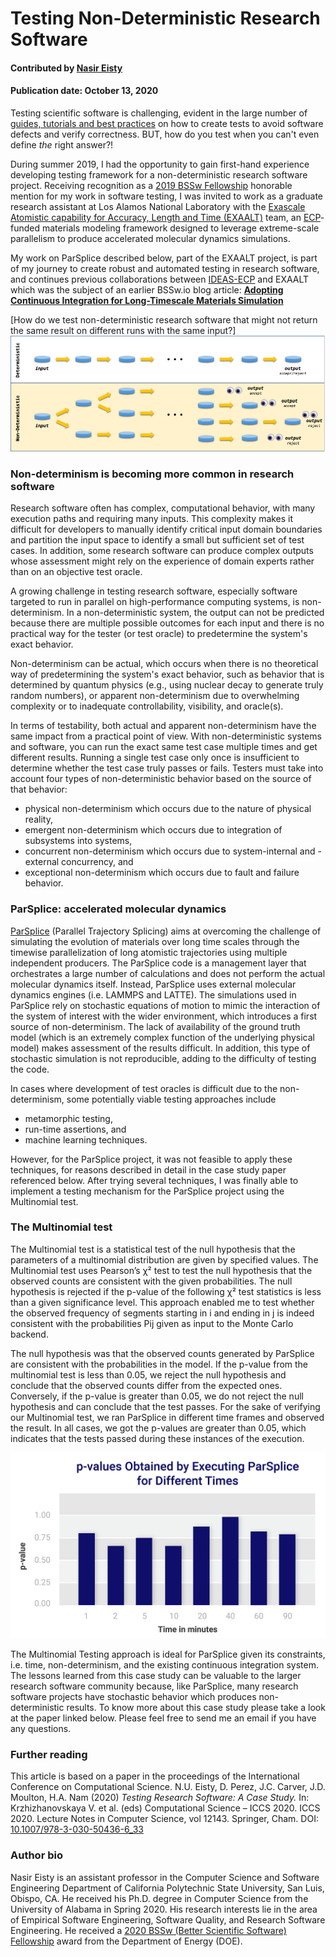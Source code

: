 # Testing Non-Deterministic Research Software

#### Contributed by [Nasir Eisty](https://github.com/neisty "Nasir Eisty GitHub Profile")

#### Publication date: October 13, 2020

Testing scientific software is challenging, evident in the large number of [guides, tutorials and best practices](https://bssw.io/items?topic=testing) on how to create tests to avoid software defects and verify correctness.  BUT, how do you test when you can't even define *the* right answer?!  

During summer 2019, I had the opportunity to gain first-hand experience developing testing framework for a non-deterministic research software project.  Receiving recognition as a [2019 BSSw Fellowship](https://bssw.io/pages/bssw-fellowship-program) honorable mention for my work in software testing, I was invited to work as a graduate research assistant at Los Alamos National Laboratory with the [Exascale Atomistic capability for Accuracy, Length and Time (EXAALT)](https://gitlab.com/exaalt/exaalt) team, an [ECP](https://www.exascaleproject.org/research-group/chemistry-and-materials/)-funded materials modeling framework designed to leverage extreme-scale parallelism to produce accelerated molecular dynamics simulations.

My work on ParSplice described below, part of the EXAALT project, is part of my journey to create robust and automated testing in research software, and continues previous collaborations between [IDEAS-ECP](https://ideas-productivity.org/activities/ideas-ecp/) and EXAALT which was the subject of an earlier BSSw.io blog article: **[Adopting Continuous Integration for Long-Timescale Materials Simulation](https://bssw.io/blog_posts/adopting-continuous-integration-for-long-timescale-materials-simulation)**

[How do we test non-deterministic research software that might not return the same result on different runs with the same input?]<img src='../../images/Blog_0820_Testing.png' />

### Non-determinism is becoming more common in research software

Research software often has complex, computational behavior, with many execution paths and requiring many inputs. This complexity makes it difficult for developers to manually identify critical input domain boundaries and partition the input space to identify a small but sufficient set of test cases. In addition, some research software can produce complex outputs whose assessment might rely on the experience of domain experts rather than on an objective test oracle.

A growing challenge in testing research software, especially software targeted to run in parallel on high-performance computing systems, is non-determinism.  In a non-deterministic system, the output can not be predicted because there are multiple possible outcomes for each input and there is no practical way for the tester (or test oracle) to predetermine the system's exact behavior. 

Non-determinism can be actual, which occurs when there is no theoretical way of predetermining the system's exact behavior, such as behavior that is determined by quantum physics (e.g., using nuclear decay to generate truly random numbers), or apparent non-determinism due to overwhelming complexity or to inadequate controllability, visibility, and oracle(s).

In terms of testability, both actual and apparent non-determinism have the same impact from a practical point of view. With non-deterministic systems and software, you can run the exact same test case multiple times and get different results. Running a single test case only once is insufficient to determine whether the test case truly passes or fails. Testers must take into account four types of non-deterministic behavior based on the source of that behavior: 
* physical non-determinism which occurs due to the nature of physical reality, 
* emergent non-determinism which occurs due to integration of subsystems into systems, 
* concurrent non-determinism which occurs due to system-internal and -external concurrency, and 
* exceptional non-determinism which occurs due to fault and failure behavior.

### ParSplice: accelerated molecular dynamics

[ParSplice](https://gitlab.com/exaalt/parsplice) (Parallel Trajectory Splicing) aims at overcoming the challenge of simulating the evolution of materials over long time scales through the timewise parallelization of long atomistic trajectories using multiple independent producers. The ParSplice code is a management layer that orchestrates a large number of calculations and does not perform the actual molecular dynamics itself. Instead, ParSplice uses external molecular dynamics engines (i.e. LAMMPS and LATTE). The simulations used in ParSplice rely on stochastic equations of motion to mimic the interaction of the system of interest with the wider environment, which introduces a first source of non-determinism. The lack of availability of the ground truth model (which is an extremely complex function of the underlying physical model) makes assessment of the results difficult. In addition, this type of stochastic simulation is not reproducible, adding to the difficulty of testing the code. 

In cases where development of test oracles is difficult due to the non-determinism, some potentially viable testing approaches include 
* metamorphic testing, 
* run-time assertions, and 
* machine learning techniques. 

However, for the ParSplice project, it was not feasible to apply these techniques, for reasons described in detail in the case study paper referenced below. After trying several techniques, I was finally able to implement a testing mechanism for the ParSplice project using the  Multinomial test. 

### The Multinomial test

The Multinomial test is a statistical test of the null hypothesis that the parameters of a multinomial distribution are given by specified values. The Multinomial test uses Pearson’s χ² test to test the null hypothesis that the observed counts are consistent with the given probabilities. The null hypothesis is rejected if the p-value of the following χ² test statistics is less than a given significance level. This approach enabled me to test whether the observed frequency of segments starting in i and ending in j is indeed consistent with the probabilities Pij given as input to the Monte Carlo backend.

The null hypothesis was that the observed counts generated by ParSplice are consistent with the probabilities in the model. If the p-value from the multinomial test is less than 0.05, we reject the null hypothesis and conclude that the observed counts differ from the expected ones. Conversely, if the p-value is greater than 0.05, we do not reject the null hypothesis and can conclude that the test passes. For the sake of verifying our Multinomial test, we ran ParSplice in different time frames and observed the result. In all cases, we got the p-values are greater than 0.05, which indicates that the tests passed during these instances of the execution. 

<img src='../../images/Blog_0920_BarGraph.png' />

The Multinomial Testing approach is ideal for ParSplice given its constraints, i.e. time, non-determinism, and the existing continuous integration system. The lessons learned from this case study can be valuable to the larger research software community because, like ParSplice, many research software projects have stochastic behavior which produces non-deterministic results. To know more about this case study please take a look at the paper linked below. Please feel free to send me an email if you have any questions.

### Further reading
This article is based on a paper in the proceedings of the International Conference on Computational Science. N.U. Eisty, D. Perez, J.C. Carver, J.D. Moulton, H.A. Nam (2020) *Testing Research Software: A Case Study.* In: Krzhizhanovskaya V. et al. (eds) Computational Science – ICCS 2020. ICCS 2020. Lecture Notes in Computer Science, vol 12143. Springer, Cham. DOI: [10.1007/978-3-030-50436-6_33](https://doi.org/10.1007/978-3-030-50436-6_33)


### Author bio
Nasir Eisty is an assistant professor in the Computer Science and Software Engineering Department of California Polytechnic State University, San Luis, Obispo, CA. He received his Ph.D. degree in Computer Science from the University of Alabama in Spring 2020. His research interests lie in the area of Empirical Software Engineering, Software Quality, and Research Software Engineering. He received a [2020 BSSw (Better Scientific Software) Fellowship](https://bssw.io/pages/meet-our-fellows) award from the Department of Energy (DOE).

<!---
Publish: yes
RSS update: 2020-10-13
Track: bssw fellowship
Topics: Testing
Pinned: no
--->
